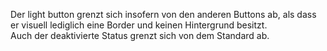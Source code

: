 Der light button grenzt sich insofern von den anderen Buttons ab, als dass er visuell lediglich eine Border und keinen Hintergrund besitzt.  
Auch der deaktivierte Status grenzt sich von dem Standard ab.